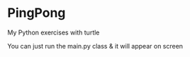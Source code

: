 # PingPong
My Python exercises with turtle

You can just run the main.py class & it will appear on screen
